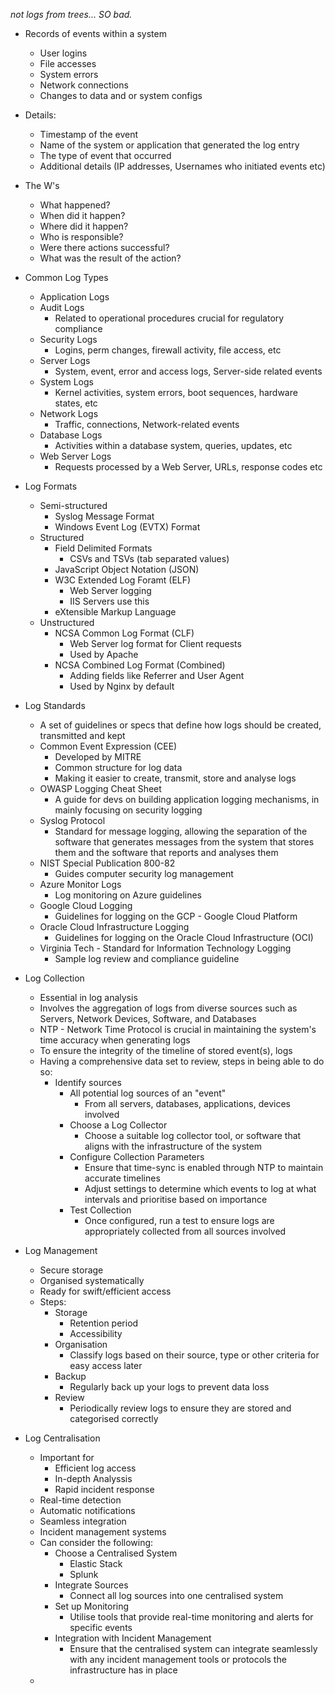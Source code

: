 *not logs from trees... SO bad.*

- Records of events within a system
	- User logins
	- File accesses
	- System errors
	- Network connections
	- Changes to data and or system configs
- Details:
	- Timestamp of the event
	- Name of the system or application that generated the log entry 
	- The type of event that occurred
	- Additional details (IP addresses, Usernames who initiated events etc)
- The W's
	- What happened?
	- When did it happen?
	- Where did it happen?
	- Who is responsible?
	- Were there actions successful?
	- What was the result of the action?

- Common Log Types
	- Application Logs
	- Audit Logs
		- Related to operational procedures crucial for regulatory compliance
	- Security Logs
		- Logins, perm changes, firewall activity, file access, etc
	- Server Logs
		- System, event, error and access logs, Server-side related events
	- System Logs
		- Kernel activities, system errors, boot sequences, hardware states, etc
	- Network Logs
		- Traffic, connections, Network-related events
	- Database Logs
		- Activities within a database system, queries, updates, etc
	- Web Server Logs
		- Requests processed by a Web Server, URLs, response codes etc

- Log Formats
	- Semi-structured
		- Syslog Message Format
		- Windows Event Log (EVTX) Format
	- Structured
		- Field Delimited Formats
			- CSVs and TSVs (tab separated values)
		- JavaScript Object Notation (JSON)
		- W3C Extended Log Foramt (ELF)
			- Web Server logging
			- IIS Servers use this
		- eXtensible Markup Language
	- Unstructured
		- NCSA Common Log Format (CLF)
			- Web Server log format for Client requests
			- Used by Apache
		- NCSA Combined Log Format (Combined)
			- Adding fields like Referrer and User Agent
			- Used by Nginx by default
- Log Standards
	- A set of guidelines or specs that define how logs should be created, transmitted and kept
	- Common Event Expression (CEE)
		- Developed by MITRE
		- Common structure for log data
		- Making it easier to create, transmit, store and analyse logs
	- OWASP Logging Cheat Sheet
		- A guide for devs on building application logging mechanisms, in mainly focusing on security logging
	- Syslog Protocol
		- Standard for message logging, allowing the separation of the software that generates messages from the system that stores them and the software that reports and analyses them
	- NIST Special Publication 800-82
		- Guides computer security log management
	- Azure Monitor Logs
		- Log monitoring on Azure guidelines
	- Google Cloud Logging
		- Guidelines for logging on the GCP - Google Cloud Platform
	- Oracle Cloud Infrastructure Logging
		- Guidelines for logging on the Oracle Cloud Infrastructure (OCI)
	- Virginia Tech - Standard for Information Technology Logging
		- Sample log review and compliance guideline

- Log Collection
	- Essential in log analysis
	- Involves the aggregation of logs from diverse sources such as Servers, Network Devices, Software, and Databases
	- NTP - Network Time Protocol is crucial in maintaining the system's time accuracy when generating logs
	- To ensure the integrity of the timeline of stored event(s), logs
	- Having a comprehensive data set to review, steps in being able to do so:
		- Identify sources
			- All potential log sources of an "event"
				- From all servers, databases, applications, devices involved
			- Choose a Log Collector
				- Choose a suitable log collector tool, or software that aligns with the infrastructure of the system
			- Configure Collection Parameters
				- Ensure that time-sync is enabled through NTP to maintain accurate timelines
				- Adjust settings to determine which events to log at what intervals and prioritise based on importance
			- Test Collection
				- Once configured, run a test to ensure logs are appropriately collected from all sources involved

- Log Management
	- Secure storage
	- Organised systematically 
	- Ready for swift/efficient access
	- Steps:
		- Storage
			- Retention period
			- Accessibility
		- Organisation
			- Classify logs based on their source, type or other criteria for easy access later
		- Backup
			- Regularly back up your logs to prevent data loss
		- Review
			- Periodically review logs to ensure they are stored and categorised correctly

- Log Centralisation
	- Important for 
		- Efficient log access
		- In-depth Analyssis
		- Rapid incident response
	- Real-time detection
	- Automatic notifications
	- Seamless integration
	- Incident management systems
	- Can consider the following:
		- Choose a Centralised System
			- Elastic Stack
			- Splunk
		- Integrate Sources
			- Connect all log sources into one centralised system
		- Set up Monitoring
			- Utilise tools that provide real-time monitoring and alerts for specific events
		- Integration with Incident Management
			- Ensure that the centralised system can integrate seamlessly with any incident management tools or protocols the infrastructure has in place
	- 